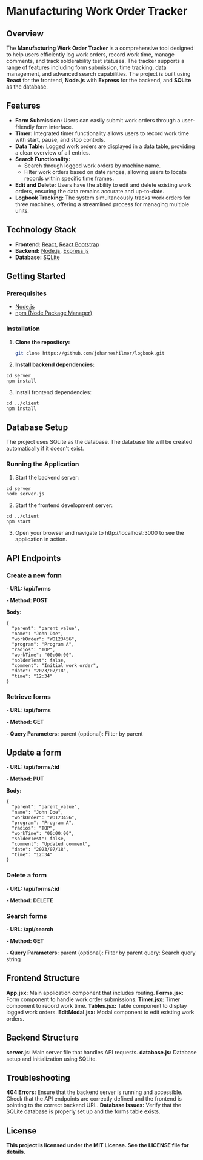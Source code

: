 # Manufacturing Work Order Tracker
## Overview
The **Manufacturing Work Order Tracker** is a comprehensive tool designed to help users efficiently log work orders, record work time, manage comments, and track solderability test statuses. The tracker supports a range of features including form submission, time tracking, data management, and advanced search capabilities. The project is built using **React** for the frontend, **Node.js** with **Express** for the backend, and **SQLite** as the database.

## Features
- **Form Submission:** Users can easily submit work orders through a user-friendly form interface.
- **Timer:** Integrated timer functionality allows users to record work time with start, pause, and stop controls.
- **Data Table:** Logged work orders are displayed in a data table, providing a clear overview of all entries.
- **Search Functionality:** 
  - Search through logged work orders by machine name.
  - Filter work orders based on date ranges, allowing users to locate records within specific time frames.
- **Edit and Delete:** Users have the ability to edit and delete existing work orders, ensuring the data remains accurate and up-to-date.
- **Logbook Tracking:** The system simultaneously tracks work orders for three machines, offering a streamlined process for managing multiple units.

## Technology Stack
- **Frontend:** [React](https://reactjs.org/), [React Bootstrap](https://react-bootstrap.github.io/)
- **Backend:** [Node.js](https://nodejs.org/), [Express.js](https://expressjs.com/)
- **Database:** [SQLite](https://www.sqlite.org/)

## Getting Started

### Prerequisites
- [Node.js](https://nodejs.org/)
- [npm (Node Package Manager)](https://www.npmjs.com/)

### Installation
1. **Clone the repository:**
   ```bash
   git clone https://github.com/johanneshilmer/logbook.git

2. **Install backend dependencies:**

```
cd server
npm install
```
3. Install frontend dependencies:
```
cd ../client
npm install
```

## Database Setup
The project uses SQLite as the database. The database file will be created automatically if it doesn't exist.

### Running the Application
1. Start the backend server:

```
cd server
node server.js
```
2. Start the frontend development server:

```
cd ../client
npm start
```
3. Open your browser and navigate to http://localhost:3000 to see the application in action.

## API Endpoints
### Create a new form
**- URL: /api/forms**

**- Method: POST**

**Body:**
```
{
  "parent": "parent_value",
  "name": "John Doe",
  "workOrder": "WO123456",
  "program": "Program A",
  "radios": "TOP",
  "workTime": "00:00:00",
  "solderTest": false,
  "comment": "Initial work order",
  "date": "2023/07/18",
  "time": "12:34"
}
```
### Retrieve forms
**- URL: /api/forms**

**- Method: GET**

**- Query Parameters:**
parent (optional): Filter by parent

## Update a form
**- URL: /api/forms/:id**

**- Method: PUT**

**Body:**
```
{
  "parent": "parent_value",
  "name": "John Doe",
  "workOrder": "WO123456",
  "program": "Program A",
  "radios": "TOP",
  "workTime": "00:00:00",
  "solderTest": false,
  "comment": "Updated comment",
  "date": "2023/07/18",
  "time": "12:34"
}
```
### Delete a form
**- URL: /api/forms/:id**

**- Method: DELETE**

### Search forms
**- URL: /api/search**

**- Method: GET**

**- Query Parameters:**
      parent (optional): Filter by parent
      query: Search query string

## Frontend Structure
**App.jsx:** Main application component that includes routing.
**Forms.jsx:** Form component to handle work order submissions.
**Timer.jsx:** Timer component to record work time.
**Tables.jsx:** Table component to display logged work orders.
**EditModal.jsx:** Modal component to edit existing work orders.

## Backend Structure
**server.js:** Main server file that handles API requests.
**database.js:** Database setup and initialization using SQLite.

## Troubleshooting
**404 Errors:** Ensure that the backend server is running and accessible. Check that the API endpoints are correctly defined and the frontend is pointing to the correct backend URL.
**Database Issues:** Verify that the SQLite database is properly set up and the forms table exists.


## License
**This project is licensed under the MIT License. See the LICENSE file for details.**
